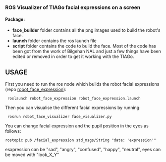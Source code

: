 ### ROS Visualizer of TIAGo facial expressions on a screen ### 



#### Package:
- **face_builder** folder contains all the png images used to build the robot's face.
- **launch** folder contains the ros launch file
- **script** folder contains the code to build the face. Most of the code has been got from the work of Bilgehan NAL and just a few things have been edited or removed in order to get it working with the TIAGo.



## USAGE ###

First you need to run the ros node which builds the robot facial expressions (repo [robot_face_expression](https://github.com/aandriella/robot_face_expression)):

``` 
 roslaunch robot_face_expression robot_face_expression.launch 
```

Then you can visualise the different facial expressions by running:

``` 
 rosrun robot_face_visualizer face_visualizer.py
```

You can change facial expression and the pupil position in the eyes as follows:
``` 
rostopic pub /facial_expression std_msgs/String "data: 'expression'" 
```
esxpression can be "sad", "angry", "confused", "happy", "neutral", eyes can be moved with "look_X_Y"
